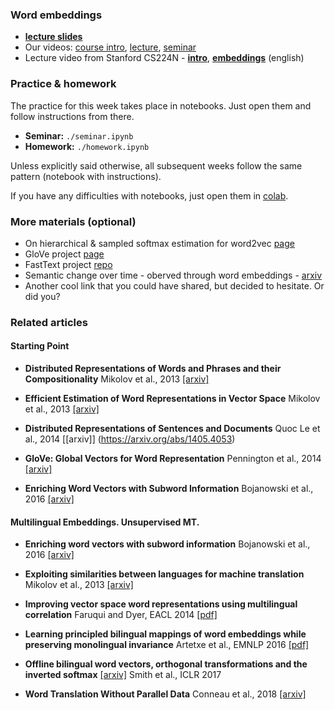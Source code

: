 ### Word embeddings
- [__lecture slides__](https://github.com/yandexdataschool/nlp_course/blob/master/resources/slides/lecture1_word_embeddings.pdf)
- Our videos: [course intro](https://yadi.sk/i/Ff1jVAODd4P9ug), [lecture](https://yadi.sk/i/wzVA1XYKS2u6NQ), [seminar](https://yadi.sk/i/X5UYALfyyrwzYw)
- Lecture video from Stanford CS224N - [__intro__](https://www.youtube.com/watch?v=OQQ-W_63UgQ), [__embeddings__](https://www.youtube.com/watch?v=ERibwqs9p38) (english)


### Practice & homework
The practice for this week takes place in notebooks. Just open them and follow instructions from there.
* __Seminar:__ `./seminar.ipynb`
* __Homework:__ `./homework.ipynb`

Unless explicitly said otherwise, all subsequent weeks follow the same pattern (notebook with instructions).

If you have any difficulties with notebooks, just open them in [colab](https://colab.research.google.com/github/yandexdataschool/nlp_course/blob/master/week1_embeddings/seminar.ipynb).

### More materials (optional)
* On hierarchical & sampled softmax estimation for word2vec [page](http://ruder.io/word-embeddings-softmax/)
* GloVe project [page](https://nlp.stanford.edu/projects/glove/)
* FastText project [repo](https://github.com/facebookresearch/fastText)
* Semantic change over time - oberved through word embeddings - [arxiv](https://arxiv.org/pdf/1605.09096.pdf)
* Another cool link that you could have shared, but decided to hesitate. Or did you?

### Related articles

#### Starting Point

- **Distributed Representations of Words and Phrases and their Compositionality** Mikolov et al., 2013 [[arxiv]](https://arxiv.org/abs/1310.4546)

- **Efficient Estimation of Word Representations in Vector Space** Mikolov et al., 2013 [[arxiv]](https://arxiv.org/abs/1301.3781)

- **Distributed Representations of Sentences and Documents** Quoc Le et al., 2014 [[arxiv]] (https://arxiv.org/abs/1405.4053)

- **GloVe: Global Vectors for Word Representation** Pennington et al., 2014 [[arxiv]](https://www.aclweb.org/anthology/D14-1162)

- **Enriching Word Vectors with Subword Information** Bojanowski et al., 2016 [[arxiv]](https://arxiv.org/abs/1607.04606)


#### Multilingual Embeddings. Unsupervised MT.

- **Enriching word vectors with subword information** Bojanowski et al., 2016 [[arxiv]](https://arxiv.org/abs/1607.04606)

- **Exploiting similarities between languages for machine translation** Mikolov et al., 2013 [[arxiv]](https://arxiv.org/abs/1309.4168)

- **Improving vector space word representations using multilingual correlation** Faruqui and Dyer, EACL 2014 [[pdf]](https://www.aclweb.org/anthology/E14-1049)

- **Learning principled bilingual mappings of word embeddings while preserving monolingual invariance** Artetxe et al., EMNLP 2016 [[pdf]](https://aclweb.org/anthology/D16-1250)

- **Offline bilingual word vectors, orthogonal transformations and the inverted softmax** [[arxiv]](https://arxiv.org/abs/1702.03859)
Smith et al., ICLR 2017

- **Word Translation Without Parallel Data** Conneau et al., 2018 [[arxiv]](https://arxiv.org/abs/1710.04087)

